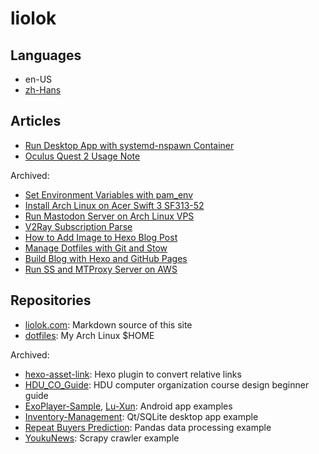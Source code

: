 # liolok

## Languages

- en-US
- [zh-Hans](zhs/)

## Articles

- [Run Desktop App with systemd-nspawn Container](run-desktop-app-with-systemd-nspawn-container/)
- [Oculus Quest 2 Usage Note](oculus-quest-2-usage-note/)

Archived:
- [Set Environment Variables with pam_env](set-environment-variables-with-pam-env/)
- [Install Arch Linux on Acer Swift 3 SF313-52](install-archlinux-on-acer-swift-3-sf313-52/)
- [Run Mastodon Server on Arch Linux VPS](run-mastodon-server-on-archlinux-vps/)
- [V2Ray Subscription Parse](v2ray-subscription-parse/)
- [How to Add Image to Hexo Blog Post](how-to-add-image-to-hexo-blog-post/)
- [Manage Dotfiles with Git and Stow](manage-dotfiles-with-git-and-stow/)
- [Build Blog with Hexo and GitHub Pages](build-blog-with-hexo-and-github-pages/)
- [Run SS and MTProxy Server on AWS](run-ss-and-mtproxy-server-on-aws/)

## Repositories

- [liolok.com](https://github.com/liolok/liolok.com): Markdown source of this site
- [dotfiles](https://github.com/liolok/dotfiles): My Arch Linux $HOME

Archived:
- [hexo-asset-link](https://github.com/liolok/hexo-asset-link): Hexo plugin to convert relative links
- [HDU_CO_Guide](https://github.com/liolok/HDU_CO_Guide): HDU computer organization course design beginner guide
- [ExoPlayer-Sample](https://github.com/liolok/ExoPlayer-Sample), [Lu-Xun](https://github.com/liolok/Lu-Xun): Android app examples
- [Inventory-Management](https://github.com/liolok/Inventory-Management): Qt/SQLite desktop app example
- [Repeat Buyers Prediction](https://gitlab.com/liolok/Repeat-Buyers-Prediction): Pandas data processing example
- [YoukuNews](https://github.com/liolok/YoukuNews): Scrapy crawler example
